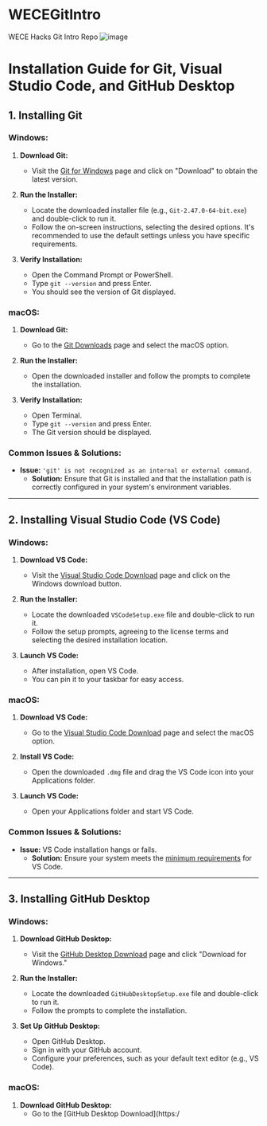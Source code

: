 # WECEGitIntro
WECE Hacks Git Intro Repo
![image](https://github.com/user-attachments/assets/3c8a4eab-86c3-4159-b60f-c4093e21601c)
# Installation Guide for Git, Visual Studio Code, and GitHub Desktop

## **1. Installing Git**

### **Windows:**

1. **Download Git:**
   - Visit the [Git for Windows](https://gitforwindows.org/) page and click on "Download" to obtain the latest version.

2. **Run the Installer:**
   - Locate the downloaded installer file (e.g., `Git-2.47.0-64-bit.exe`) and double-click to run it.
   - Follow the on-screen instructions, selecting the desired options. It's recommended to use the default settings unless you have specific requirements.

3. **Verify Installation:**
   - Open the Command Prompt or PowerShell.
   - Type `git --version` and press Enter.
   - You should see the version of Git displayed.

### **macOS:**

1. **Download Git:**
   - Go to the [Git Downloads](https://git-scm.com/downloads) page and select the macOS option.

2. **Run the Installer:**
   - Open the downloaded installer and follow the prompts to complete the installation.

3. **Verify Installation:**
   - Open Terminal.
   - Type `git --version` and press Enter.
   - The Git version should be displayed.

### **Common Issues & Solutions:**

- **Issue:** `'git' is not recognized as an internal or external command.`
  - **Solution:** Ensure that Git is installed and that the installation path is correctly configured in your system's environment variables.

---

## **2. Installing Visual Studio Code (VS Code)**

### **Windows:**

1. **Download VS Code:**
   - Visit the [Visual Studio Code Download](https://code.visualstudio.com/download) page and click on the Windows download button.

2. **Run the Installer:**
   - Locate the downloaded `VSCodeSetup.exe` file and double-click to run it.
   - Follow the setup prompts, agreeing to the license terms and selecting the desired installation location.

3. **Launch VS Code:**
   - After installation, open VS Code.
   - You can pin it to your taskbar for easy access.

### **macOS:**

1. **Download VS Code:**
   - Go to the [Visual Studio Code Download](https://code.visualstudio.com/download) page and select the macOS option.

2. **Install VS Code:**
   - Open the downloaded `.dmg` file and drag the VS Code icon into your Applications folder.

3. **Launch VS Code:**
   - Open your Applications folder and start VS Code.

### **Common Issues & Solutions:**

- **Issue:** VS Code installation hangs or fails.
  - **Solution:** Ensure your system meets the [minimum requirements](https://code.visualstudio.com/docs/supporting/requirements/) for VS Code.

---

## **3. Installing GitHub Desktop**

### **Windows:**

1. **Download GitHub Desktop:**
   - Visit the [GitHub Desktop Download](https://desktop.github.com/download/) page and click "Download for Windows."

2. **Run the Installer:**
   - Locate the downloaded `GitHubDesktopSetup.exe` file and double-click to run it.
   - Follow the prompts to complete the installation.

3. **Set Up GitHub Desktop:**
   - Open GitHub Desktop.
   - Sign in with your GitHub account.
   - Configure your preferences, such as your default text editor (e.g., VS Code).

### **macOS:**

1. **Download GitHub Desktop:**
   - Go to the [GitHub Desktop Download](https:/
